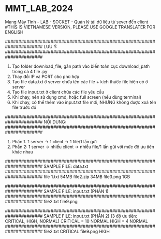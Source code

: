 # MMT_LAB_2024
Mạng Máy Tính - LAB - SOCKET - Quản lý tải dữ liệu từ sever đến client
#THIS IS VIETNAMESE VERSION, PLEASE USE GOOGLE TRANSLATER FOR ENGLISH


######################################################################
LƯU Ý:
######################################################################
1. Tạo folder download_file, gắn path vào biến toàn cục download_path trong cả 4 file .py
2. Thay đổi IP và PORT cho phù hợp
3. Tạo file data.txt ở server chứa tên các file + kích thước file hiện có ở server
4. Tạo file input.txt ở client chứa các file yêu cầu
5. Khi chạy, nên sử dụng cmd, hoặc full screen (nếu dùng terminal)
6. Khi chạy, có thể thêm vào input.txt file mới, NHƯNG không được xoá tên file trước đó



######################################################################
NỘI DUNG:
######################################################################
1. Phần 1: 1 server -> 1 client -> 1 file/1 lần gửi
2. Phần 2: 1 server -> nhiều client -> nhiều file/1 lần gửi với mức độ ưu tiên khác nhau



######################################################################
SAMPLE FILE: data.txt
######################################################################
file 1.txt 54MB
file2.zip 34MB
file3.png 1GB



######################################################################
SAMPLE FILE: input.txt (PHẦN 1)
######################################################################
file2.txt
file9.png



######################################################################
SAMPLE FILE: input.txt (PHẦN 2) (3 độ ưu tiên: CRITICAL, HIGH, NORMAL)
CRITICAL = 10 NORMAL
HIGH = 4 NORMAL
######################################################################
file2.txt CRITICAL
file9.png HIGH



